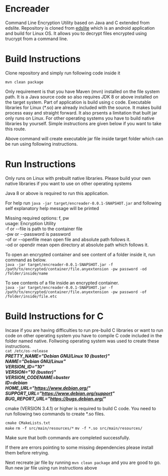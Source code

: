 # Encreader
Command Line Encryption Utility based on Java and C extended from edslite. Repository is cloned from [edslite](https://github.com/sovworks/edslite) which is an android application and build for Linux OS. It allows you to decrypt files encrypted using trucrypt from a command line.  

# Build Instructions

Clone repository and simply run following code inside it

`mvn clean package`

Only requirement is that you have Maven (mvn) installed on the file system path. It is a Java source code so also requires JDK 8 or above installed on the target system. Part of application is build using c code. Executable libraries for Linux (*.so) are already included with the source. It makes build process easy and straight forward. It also prsents a limitation that built jar only runs on Linux. For other operating systems you have to build native libraries by yourself. Simple instructions are given below if you want to take this route.

Above command will create executable jar file inside target folder which can be run using following instructions.

# Run Instructions

Only runs on Linux with prebuilt native libraries. Please build your own native libraries if you want to use on other operating systems

Java 8 or above is required to run this application. 

For help run `java -jar target/encreader-0.0.1-SNAPSHOT.jar` and following self explanatory help message will be printed

Missing required options: f, pw  
usage: Encryption Utility  
-f or --file is path to the container file  
-pw or --password is password  
-of or --openfile mean open file and absolute path follows it.  
-od or opendir mean open directory at absolute path which follows it.  

To open an encrypted container and see content of a folder inside it, run command as below.  
`java -jar target/encreader-0.0.1-SNAPSHOT.jar -f /path/to/encrypted/container/file.anyextension -pw password -od /folder/inside/name`  

To see contents of a file inside an encrypted container.  
`java -jar target/encreader-0.0.1-SNAPSHOT.jar -f /path/to/encrypted/container/file.anyextension -pw password -of /folder/inside/file.etc`  

# Build Instructions for C

Incase if you are having difficulties to run pre-build C libraries or want to run code on other operating system you have to compile C code included in the folder named native. 
Follwoing operating system was used to create these instructions.  
`cat /etc/os-release`   
***PRETTY_NAME="Debian GNU/Linux 10 (buster)"  
NAME="Debian GNU/Linux"  
VERSION_ID="10"  
VERSION="10 (buster)"  
VERSION_CODENAME=buster  
ID=debian  
HOME_URL="https://www.debian.org/"  
SUPPORT_URL="https://www.debian.org/support"  
BUG_REPORT_URL="https://bugs.debian.org/"***    
 
cmake (VERSION 3.4.1) or higher is required to build C code. You need to run following two commands to create *.so files.  

`cmake CMakeLists.txt`  
`make`
`rm -f src/main/resources/*`
`mv -f *.so src/main/resources/`

Make sure that both commands are completed successfully.

If there are errors pointing to some missing dependencies please install them before retrying.

Next recreate jar file by running `mvn clean package` and you are good to go. Run new jar file using run instructions above
